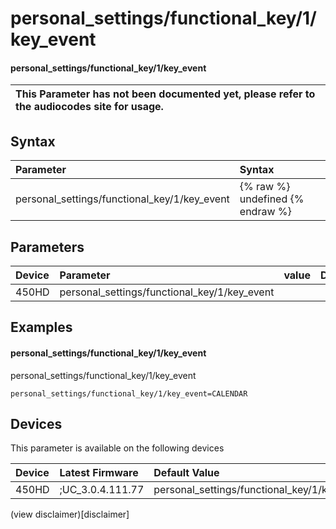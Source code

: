 ﻿---
description: personal_settings/functional_key/1/key_event
search:
    keywords: ['personal_settings','functional_key','1','key_event']
---

# personal_settings/functional_key/1/key_event

#### personal_settings/functional_key/1/key_event


| This Parameter has not been documented yet, please refer to the audiocodes site for usage.  |
| :--- |

## Syntax
| Parameter | Syntax |
| :--- | :--- |
|personal_settings/functional_key/1/key_event | {% raw %} undefined {% endraw %} |

## Parameters
|Device|Parameter|value|Description|
|:---|:---|:---|:---|
| 450HD | personal_settings/functional_key/1/key_event |  |  |

## Examples
#### personal_settings/functional_key/1/key_event

personal_settings/functional_key/1/key_event

```
personal_settings/functional_key/1/key_event=CALENDAR
```

## Devices
This parameter is available on the following devices

| Device | Latest Firmware | Default Value |
|:---|:---|:---|
| 450HD | ;UC_3.0.4.111.77 | personal_settings/functional_key/1/key_event=CALENDAR 

(view disclaimer)[disclaimer]

